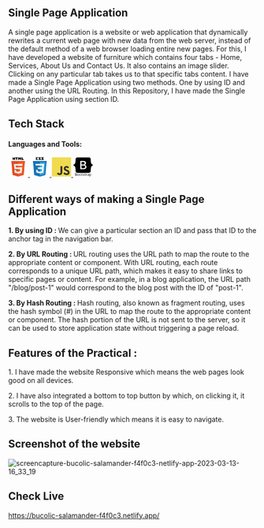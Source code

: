 ## Single Page Application
A single page application is a website or web application that dynamically rewrites a current web page with new data
from the web server, instead of the default method of a web browser loading entire new pages.
For this, I have developed a website of furniture which contains four tabs - Home, Services, About Us and Contact Us.
It also contains an image slider. Clicking on any particular tab takes us to that specific tabs content.
I have made a Single Page Application using two methods. One by using ID and another using the URL Routing.
In this Repository, I have made the Single Page Application using section ID.

## Tech Stack
<h4 align="left">Languages and Tools:</h4>
<p align="left">
    <a href="https://www.w3.org/html/" target="_blank" rel="noreferrer">
    <img src="https://raw.githubusercontent.com/devicons/devicon/master/icons/html5/html5-original-wordmark.svg" alt="html5" width="40" height="40"/> </a>
  <a href="https://www.w3schools.com/css/" target="_blank" rel="noreferrer">
    <img src="https://raw.githubusercontent.com/devicons/devicon/master/icons/css3/css3-original-wordmark.svg" alt="css3" width="40" height="40"/> </a>
  <a href="https://developer.mozilla.org/en-US/docs/Web/JavaScript" target="_blank" rel="noreferrer">
    <img src="https://raw.githubusercontent.com/devicons/devicon/master/icons/javascript/javascript-original.svg" alt="javascript" width="40" height="40"/> </a>
  <a href="https://getbootstrap.com" target="_blank" rel="noreferrer">
  <img src="https://raw.githubusercontent.com/devicons/devicon/master/icons/bootstrap/bootstrap-plain-wordmark.svg" alt="bootstrap" width="40" height="40"/> </a>
</p>

## Different ways of making a Single Page Application
<p><strong>1. By using ID : </strong>We can give a particular section an ID and pass that ID to the anchor tag in the navigation bar.</p>
<p><strong>2. By URL Routing : </strong>URL routing uses the URL path to map the route to the appropriate content or component. With URL routing, each route 
corresponds to a unique URL path, which makes it easy to share links to specific pages or content. For example, in a blog application, 
the URL path "/blog/post-1" would correspond to the blog post with the ID of "post-1".</p>
<p><strong>3. By Hash Routing : </strong>Hash routing, also known as fragment routing, uses the hash symbol (#) in the URL to map the route to the appropriate 
content or component. The hash portion of the URL is not sent to the server, so it can be used to store application state without triggering a 
page reload.</p>

## Features of the Practical :
<p>1. I have made the website Responsive which means the web pages look good on all devices.</p>
<p>2. I have also integrated a bottom to top button by which, on clicking it, it scrolls to the top of the page.</p>
<p>3. The website is User-friendly which means it is easy to navigate.</p>

## Screenshot of the website
![screencapture-bucolic-salamander-f4f0c3-netlify-app-2023-03-13-16_33_19](https://user-images.githubusercontent.com/122269010/224942428-179a47f6-4c4a-4533-bb40-ca856c88b828.png)


## Check Live
https://bucolic-salamander-f4f0c3.netlify.app/
